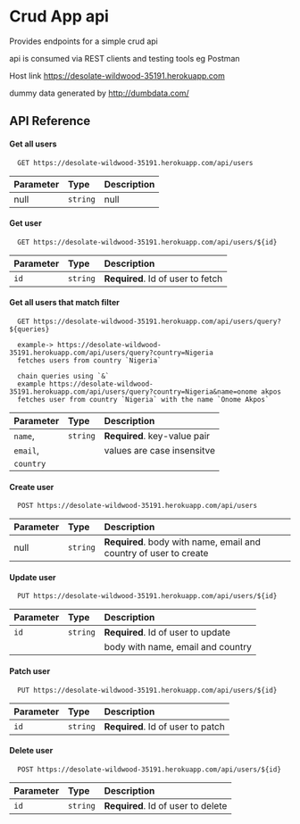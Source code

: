 
# Crud App api

Provides endpoints for a simple crud api

api is consumed via REST clients and testing tools eg Postman

Host link https://desolate-wildwood-35191.herokuapp.com

dummy data generated by http://dumbdata.com/
## API Reference

#### Get all users

```http
  GET https://desolate-wildwood-35191.herokuapp.com/api/users
```

| Parameter | Type     | Description                |
| :-------- | :------- | :------------------------- |
|    null   | `string` |            null            |


#### Get user

```http
  GET https://desolate-wildwood-35191.herokuapp.com/api/users/${id}
```

| Parameter | Type     | Description                       |
| :-------- | :------- | :-------------------------------- |
| `id`      | `string` | **Required**. Id of user to fetch |



#### Get all users that match filter

```http
  GET https://desolate-wildwood-35191.herokuapp.com/api/users/query?${queries}
  
  example-> https://desolate-wildwood-35191.herokuapp.com/api/users/query?country=Nigeria
  fetches users from country `Nigeria` 
  
  chain queries using `&`      
  example https://desolate-wildwood-35191.herokuapp.com/api/users/query?country=Nigeria&name=onome akpos 
  fetches user from country `Nigeria` with the name `Onome Akpos`
```

| Parameter | Type     | Description                  |
| :-------- | :------- | :--------------------------- |
| `name`,   | `string` | **Required**. key-value pair |
| `email`,  |          | values are case insensitve   |
| `country` |          |                              |           



#### Create user

```http
  POST https://desolate-wildwood-35191.herokuapp.com/api/users
```

| Parameter | Type     | Description                                                       |
| :-------- | :------- | :---------------------------------------------------------------- |
| null      | `string` | **Required**. body with name, email and country of user to create |


#### Update user

```http
  PUT https://desolate-wildwood-35191.herokuapp.com/api/users/${id}
```

| Parameter | Type     | Description                        |
| :-------- | :------- | :--------------------------------- |
| `id`      | `string` | **Required**. Id of user to update |
|           |          | body with name, email and country  |


#### Patch user

```http
  PUT https://desolate-wildwood-35191.herokuapp.com/api/users/${id}
```

| Parameter | Type     | Description                        |
| :-------- | :------- | :--------------------------------- |
| `id`      | `string` | **Required**. Id of user to patch  |



#### Delete user

```http
  POST https://desolate-wildwood-35191.herokuapp.com/api/users/${id}
```

| Parameter | Type     | Description                        |
| :-------- | :------- | :--------------------------------- |
| `id`      | `string` | **Required**. Id of user to delete |
  
